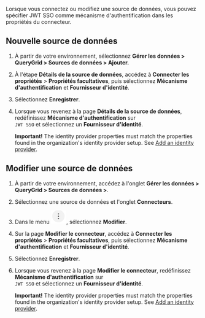 Lorsque vous connectez ou modifiez une source de données, vous pouvez spécifier JWT SSO comme mécanisme d'authentification dans les propriétés du connecteur.

## Nouvelle source de données


1.  À partir de votre environnement, sélectionnez **Gérer les données > QueryGrid > Sources de données > Ajouter.**


1.  À l'étape **Détails de la source de données**, accédez à **Connecter les propriétés** > **Propriétés facultatives**, puis sélectionnez **Mécanisme d'authentification** et **Fournisseur d'identité**.


1.  Sélectionnez **Enregistrer**.


1.  Lorsque vous revenez à la page **Détails de la source de données**, redéfinissez **Mécanisme d'authentification** sur  
    `
    JWT SSO
    `
   et sélectionnez un **Fournisseur d'identité**.

    **Important!** The identity provider properties must match the properties found in the organization's identity provider setup. See [Add an identity provider](whf1680184025148.md).


## Modifier une source de données


1.  À partir de votre environnement, accédez à l'onglet **Gérer les données > QueryGrid > Sources de données >**.


1.  Sélectionnez une source de données et l'onglet **Connecteurs**.


1.  Dans le menu ![Kabob](Images/kws1630322576230.png), sélectionnez **Modifier**.


1.  Sur la page **Modifier le connecteur**, accédez à **Connecter les propriétés** > **Propriétés facultatives**, puis sélectionnez **Mécanisme d'authentification** et **Fournisseur d'identité**.


1.  Sélectionnez **Enregistrer**.


1.  Lorsque vous revenez à la page **Modifier le connecteur**, redéfinissez **Mécanisme d'authentification** sur  
    `
    JWT SSO
    `
   et sélectionnez un **Fournisseur d'identité**.

    **Important!** The identity provider properties must match the properties found in the organization's identity provider setup. See [Add an identity provider](whf1680184025148.md).


